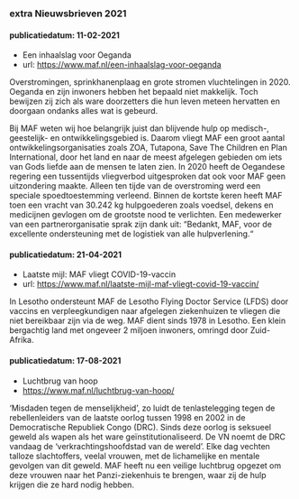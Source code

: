### extra Nieuwsbrieven 2021

#### publicatiedatum: 11-02-2021

- Een inhaalslag voor Oeganda
- url: https://www.maf.nl/een-inhaalslag-voor-oeganda

Overstromingen, sprinkhanenplaag en grote stromen vluchtelingen in 2020. Oeganda en zijn inwoners hebben het bepaald niet makkelijk. Toch bewijzen zij zich als ware doorzetters die hun leven meteen hervatten en doorgaan ondanks alles wat is gebeurd.

Bij MAF weten wij hoe belangrijk juist dan blijvende hulp op medisch-, geestelijk- en ontwikkelingsgebied is. Daarom vliegt MAF een groot aantal ontwikkelingsorganisaties zoals ZOA, Tutapona, Save The Children en Plan International, door het land en naar de meest afgelegen gebieden om iets van Gods liefde aan de mensen te laten zien. In 2020 heeft de Oegandese regering een tussentijds vliegverbod uitgesproken dat ook voor MAF geen uitzondering maakte. Alleen ten tijde van de overstroming werd een speciale spoedtoestemming verleend. Binnen de kortste keren heeft MAF toen een vracht van 30.242 kg hulpgoederen zoals voedsel, dekens en medicijnen gevlogen om de grootste nood te verlichten. Een medewerker van een partnerorganisatie sprak zijn dank uit: “Bedankt, MAF, voor de excellente ondersteuning met de logistiek van alle hulpverlening.“

#### publicatiedatum: 21-04-2021

- Laatste mijl: MAF vliegt COVID-19-vaccin
- url: https://www.maf.nl/laatste-mijl-maf-vliegt-covid-19-vaccin/

In Lesotho ondersteunt MAF de Lesotho Flying Doctor Service (LFDS) door vaccins en verpleegkundigen naar afgelegen ziekenhuizen te vliegen die niet bereikbaar zijn via de weg. MAF dient sinds 1978 in Lesotho. Een klein bergachtig land met ongeveer 2 miljoen inwoners, omringd door Zuid-Afrika.

#### publicatiedatum: 17-08-2021

- Luchtbrug van hoop
- https://www.maf.nl/luchtbrug-van-hoop/

‘Misdaden tegen de menselijkheid’, zo luidt de tenlastelegging tegen de rebellenleiders van de laatste oorlog tussen 1998 en 2002 in de Democratische Republiek Congo (DRC). Sinds deze oorlog is seksueel geweld als wapen als het ware geïnstitutionaliseerd. De VN noemt de DRC vandaag de ‘verkrachtingshoofdstad van de wereld’. Elke dag vechten talloze slachtoffers, veelal vrouwen, met de lichamelijke en mentale gevolgen van dit geweld. MAF heeft nu een veilige luchtbrug opgezet om deze vrouwen naar het Panzi-ziekenhuis te brengen, waar zij de hulp krijgen die ze hard nodig hebben.

